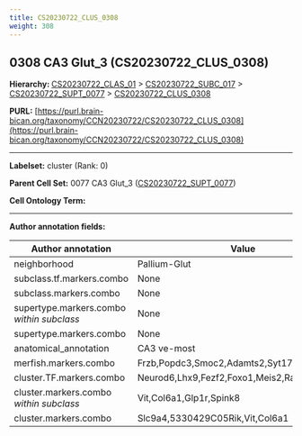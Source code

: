 ```yaml
---
title: CS20230722_CLUS_0308
weight: 308
---
```

## 0308 CA3 Glut_3 (CS20230722_CLUS_0308)
<b>Hierarchy: </b>
[CS20230722_CLAS_01](../CS20230722_CLAS_01) >
[CS20230722_SUBC_017](../CS20230722_SUBC_017) >
[CS20230722_SUPT_0077](../CS20230722_SUPT_0077) >
[CS20230722_CLUS_0308](../CS20230722_CLUS_0308)

**PURL:** [https://purl.brain-bican.org/taxonomy/CCN20230722/CS20230722_CLUS_0308](https://purl.brain-bican.org/taxonomy/CCN20230722/CS20230722_CLUS_0308)

---


**Labelset:** cluster (Rank: 0)

**Parent Cell Set:** 0077 CA3 Glut_3 ([CS20230722_SUPT_0077](../CS20230722_SUPT_0077))



**Cell Ontology Term:** 

[MARKER GENES.]: #


---

[TRANSFERRED ANNOTATIONS.]: #


[AUTHOR ANNOTATION FIELDS.]: #


**Author annotation fields:**

| Author annotation | Value |
|-------------------|-------|
|neighborhood|Pallium-Glut|
|subclass.tf.markers.combo|None|
|subclass.markers.combo|None|
|supertype.markers.combo _within subclass_|None|
|supertype.markers.combo|None|
|anatomical_annotation|CA3 ve-most|
|merfish.markers.combo|Frzb,Popdc3,Smoc2,Adamts2,Syt17,Trhde,Foxo1|
|cluster.TF.markers.combo|Neurod6,Lhx9,Fezf2,Foxo1,Meis2,Rarb|
|cluster.markers.combo _within subclass_|Vit,Col6a1,Glp1r,Spink8|
|cluster.markers.combo|Slc9a4,5330429C05Rik,Vit,Col6a1|
